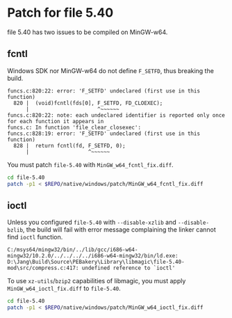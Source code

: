 # Patch for file 5.40

file 5.40 has two issues to be compiled on MinGW-w64.

## fcntl

Windows SDK nor MinGW-w64 do not define `F_SETFD`, thus breaking the build.

```
funcs.c:820:22: error: 'F_SETFD' undeclared (first use in this function)
  820 |  (void)fcntl(fds[0], F_SETFD, FD_CLOEXEC);
      |                      ^~~~~~~
funcs.c:820:22: note: each undeclared identifier is reported only once for each function it appears in
funcs.c: In function 'file_clear_closexec':
funcs.c:828:19: error: 'F_SETFD' undeclared (first use in this function)
  828 |  return fcntl(fd, F_SETFD, 0);
      |                   ^~~~~~~
```

You must patch `file-5.40` with `MinGW_w64_fcntl_fix.diff`.

```sh
cd file-5.40
patch -p1 < $REPO/native/windows/patch/MinGW_w64_fcntl_fix.diff
```

## ioctl

Unless you configured `file-5.40` with `--disable-xzlib` and `--disable-bzlib`, the build will fail with error message complaining the linker cannot find `ioctl` function.

```
C:/msys64/mingw32/bin/../lib/gcc/i686-w64-mingw32/10.2.0/../../../../i686-w64-mingw32/bin/ld.exe: D:\Jang\Build\Source\PEBakery\Library\libmagic\file-5.40-mod\src/compress.c:417: undefined reference to `ioctl'
```

To use `xz-utils`/`bzip2` capabilities of libmagic, you must apply `MinGW_w64_ioctl_fix.diff` to `file-5.40`.

```sh
cd file-5.40
patch -p1 < $REPO/native/windows/patch/MinGW_w64_ioctl_fix.diff
```
